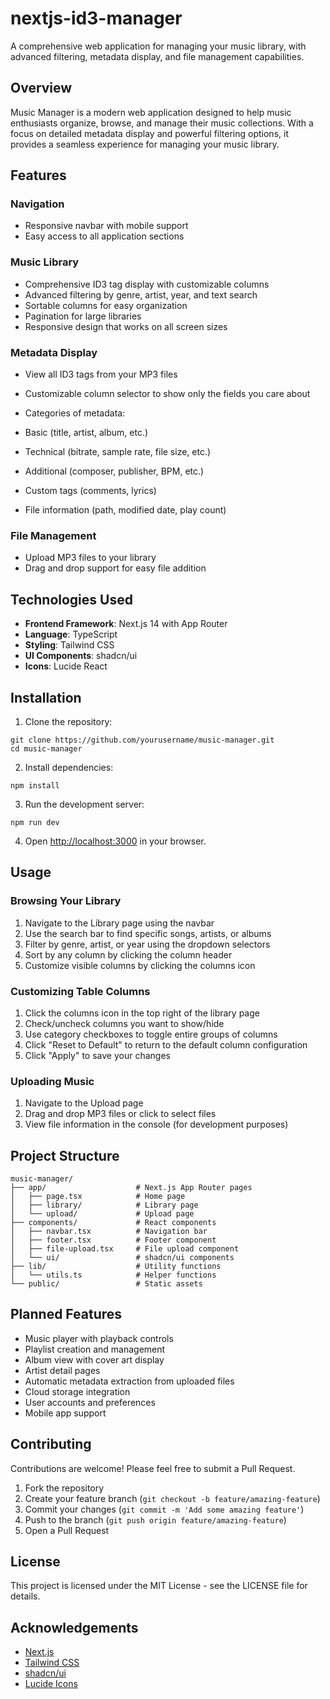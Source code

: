 # nextjs-id3-manager

A comprehensive web application for managing your music library, with advanced filtering, metadata display, and file management capabilities.

## Overview

Music Manager is a modern web application designed to help music enthusiasts organize, browse, and manage their music collections. With a focus on detailed metadata display and powerful filtering options, it provides a seamless experience for managing your music library.

## Features

### Navigation

- Responsive navbar with mobile support
- Easy access to all application sections

### Music Library

- Comprehensive ID3 tag display with customizable columns
- Advanced filtering by genre, artist, year, and text search
- Sortable columns for easy organization
- Pagination for large libraries
- Responsive design that works on all screen sizes

### Metadata Display

- View all ID3 tags from your MP3 files
- Customizable column selector to show only the fields you care about
- Categories of metadata:

- Basic (title, artist, album, etc.)
- Technical (bitrate, sample rate, file size, etc.)
- Additional (composer, publisher, BPM, etc.)
- Custom tags (comments, lyrics)
- File information (path, modified date, play count)

### File Management

- Upload MP3 files to your library
- Drag and drop support for easy file addition

## Technologies Used

- **Frontend Framework**: Next.js 14 with App Router
- **Language**: TypeScript
- **Styling**: Tailwind CSS
- **UI Components**: shadcn/ui
- **Icons**: Lucide React

## Installation

1. Clone the repository:

```shellscript
git clone https://github.com/yourusername/music-manager.git
cd music-manager
```

2. Install dependencies:

```shellscript
npm install
```

3. Run the development server:

```shellscript
npm run dev
```

4. Open [http://localhost:3000](http://localhost:3000) in your browser.

## Usage

### Browsing Your Library

1. Navigate to the Library page using the navbar
2. Use the search bar to find specific songs, artists, or albums
3. Filter by genre, artist, or year using the dropdown selectors
4. Sort by any column by clicking the column header
5. Customize visible columns by clicking the columns icon

### Customizing Table Columns

1. Click the columns icon in the top right of the library page
2. Check/uncheck columns you want to show/hide
3. Use category checkboxes to toggle entire groups of columns
4. Click "Reset to Default" to return to the default column configuration
5. Click "Apply" to save your changes

### Uploading Music

1. Navigate to the Upload page
2. Drag and drop MP3 files or click to select files
3. View file information in the console (for development purposes)

## Project Structure

```plaintext
music-manager/
├── app/                    # Next.js App Router pages
│   ├── page.tsx            # Home page
│   ├── library/            # Library page
│   └── upload/             # Upload page
├── components/             # React components
│   ├── navbar.tsx          # Navigation bar
│   ├── footer.tsx          # Footer component
│   ├── file-upload.tsx     # File upload component
│   └── ui/                 # shadcn/ui components
├── lib/                    # Utility functions
│   └── utils.ts            # Helper functions
└── public/                 # Static assets
```

## Planned Features

- Music player with playback controls
- Playlist creation and management
- Album view with cover art display
- Artist detail pages
- Automatic metadata extraction from uploaded files
- Cloud storage integration
- User accounts and preferences
- Mobile app support

## Contributing

Contributions are welcome! Please feel free to submit a Pull Request.

1. Fork the repository
2. Create your feature branch (`git checkout -b feature/amazing-feature`)
3. Commit your changes (`git commit -m 'Add some amazing feature'`)
4. Push to the branch (`git push origin feature/amazing-feature`)
5. Open a Pull Request

## License

This project is licensed under the MIT License - see the LICENSE file for details.

## Acknowledgements

- [Next.js](https://nextjs.org/)
- [Tailwind CSS](https://tailwindcss.com/)
- [shadcn/ui](https://ui.shadcn.com/)
- [Lucide Icons](https://lucide.dev/)
